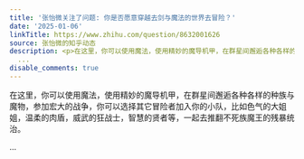 ```yaml
---
title: '张怡微关注了问题: 你是否愿意穿越去剑与魔法的世界去冒险？'
date: '2025-01-06'
linkTitle: https://www.zhihu.com/question/8632001626
source: 张怡微的知乎动态
description: <p>在这里，你可以使用魔法，使用精妙的魔导机甲，在群星间邂逅各种各样的种族与魔物，参加宏大的战争，你可以选择其它冒险者加入你的小队，比如色气的大姐姐，温柔的肉盾，威武的狂战士，智慧的贤者等，一起去推翻不死族魔王的残暴统治。</p>
  ...
disable_comments: true
---
```

<p>在这里，你可以使用魔法，使用精妙的魔导机甲，在群星间邂逅各种各样的种族与魔物，参加宏大的战争，你可以选择其它冒险者加入你的小队，比如色气的大姐姐，温柔的肉盾，威武的狂战士，智慧的贤者等，一起去推翻不死族魔王的残暴统治。</p> ...